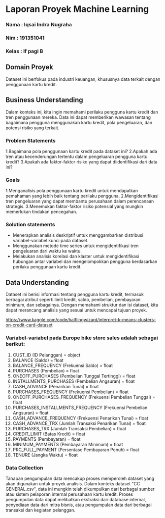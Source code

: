 # Laporan Proyek Machine Learning
### Nama : Iqsai Indra Nugraha
### Nim : 191351041
### Kelas : If pagi B

## Domain Proyek

Dataset ini berfokus pada industri keuangan, khususnya data terkait dengan penggunaan kartu kredit.

## Business Understanding

Dalam konteks ini, kita ingin memahami perilaku pengguna kartu kredit dan tren penggunaan mereka. Data ini dapat memberikan wawasan tentang bagaimana pengguna menggunakan kartu kredit, pola pengeluaran, dan potensi risiko yang terkait. 

### Problem Statements

1.Bagaimana pola penggunaan kartu kredit pada dataset ini?
2.Apakah ada tren atau kecenderungan tertentu dalam pengeluaran pengguna kartu kredit?
3.Apakah ada faktor-faktor risiko yang dapat diidentifikasi dari data ini?

 ### Goals
 
1.Menganalisis pola penggunaan kartu kredit untuk mendapatkan pemahaman yang lebih baik tentang perilaku pengguna.
2.Mengidentifikasi tren pengeluaran yang dapat membantu perusahaan dalam perencanaan strategis.
3.Menemukan faktor-faktor risiko potensial yang mungkin memerlukan tindakan pencegahan.

  ### Solution statements
  - Menerapkan analisis deskriptif untuk menggambarkan distribusi variabel-variabel kunci pada dataset.
  - Menggunakan metode time series untuk mengidentifikasi tren pengeluaran dari waktu ke waktu.
  - Melakukan analisis korelasi dan klaster untuk mengidentifikasi hubungan antar variabel dan mengelompokkan pengguna berdasarkan perilaku penggunaan kartu kredit.

  ## Data Understanding
  Dataset ini berisi informasi tentang pengguna kartu kredit, termasuk berbagai atribut seperti limit kredit, saldo, pembelian, pembayaran minimum, dan sebagainya. Dengan memahami struktur dan isi dataset, kita dapat merancang analisis yang sesuai untuk mencapai tujuan proyek.

  https://www.kaggle.com/code/halflingwizard/interpret-k-means-clusters-on-credit-card-dataset

  ### Variabel-variabel pada Europe bike store sales adalah sebagai berikut:
  1. CUST_ID (ID Pelanggan) = object
  2. BALANCE (Saldo) = float
  3. BALANCE_FREQUENCY (Frekuensi Saldo) = float
  4. PURCHASES (Pembelian) = float
  5. ONEOFF_PURCHASES (Pembelian Tunggal Tertinggi) = float
  6. INSTALLMENTS_PURCHASES (Pembelian Angsuran) = float
  7. CASH_ADVANCE (Penarikan Tunai) = float
  8. PURCHASES_FREQUENCY (Frekuensi Pembelian) = float
  9. ONEOFF_PURCHASES_FREQUENCY (Frekuensi Pembelian Tunggal) = float
  10. PURCHASES_INSTALLMENTS_FREQUENCY (Frekuensi Pembelian Angsuran) = float
  11. CASH_ADVANCE_FREQUENCY (Frekuensi Penarikan Tunai) = float
  12. CASH_ADVANCE_TRX (Jumlah Transaksi Penarikan Tunai) = float
  13. PURCHASES_TRX (Jumlah Transaksi Pembelian) = float
  14. CREDIT_LIMIT (Batas Kredit) = float
  15. PAYMENTS (Pembayaran) = float
  16. MINIMUM_PAYMENTS (Pembayaran Minimum) = float
  17. PRC_FULL_PAYMENT (Persentase Pembayaran Penuh) = float
  18. TENURE (Jangka Waktu) = float

### Data Collection
Tahapan pengumpulan data mencakup proses memperoleh dataset yang akan digunakan untuk proyek analisis. Dalam konteks dataset "CC GENERAL.csv", data ini mungkin telah dikumpulkan dari berbagai sumber atau sistem pelaporan internal perusahaan kartu kredit. Proses pengumpulan data dapat melibatkan ekstraksi dari database internal, penyediaan data dari mitra bisnis, atau pengumpulan data dari berbagai transaksi dan kegiatan pelanggan.